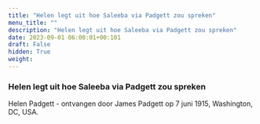 ```yaml
---
title: "Helen legt uit hoe Saleeba via Padgett zou spreken"
menu_title: ""
description: "Helen legt uit hoe Saleeba via Padgett zou spreken"
date: 2023-09-01 06:00:01+00:101
draft: False
hidden: True
weight:
---
```

### Helen legt uit hoe Saleeba via Padgett zou spreken

Helen Padgett - ontvangen door James Padgett op 7 juni 1915, Washington, DC, USA.
